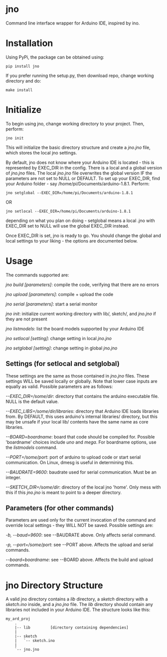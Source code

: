 # jno
Command line interface wrapper for Arduino IDE, inspired by ino.

# Installation
Using PyPi, the package can be obtained using:
	
	pip install jno

If you prefer running the setup.py, then download repo, change working directory and do:

	make install

# Initialize
To begin using jno, change working directory to your project. Then, perform:

	jno init

This will initialize the basic directory structure and create a *jno.jno* file, which stores the local jno settings.

By default, jno does not know where your Arduino IDE is located - this is represented by EXEC_DIR in the config. There is a local and a global version of *jno.jno* files. The local *jno.jno* file overwrites the global version IF the parameters are not set to NULL or DEFAULT. To set up your EXEC_DIR, find your Arduino folder - say /home/pi/Documents/arduino-1.8.1. Perform:

	jno setglobal --EXEC_DIR=/home/pi/Documents/arduino-1.8.1
	
OR

	jno setlocal --EXEC_DIR=/home/pi/Documents/arduino-1.8.1

depending on what you plan on doing - setglobal means a local .jno with EXEC_DIR set to NULL will use the global EXEC_DIR instead.

Once EXEC_DIR is set, jno is ready to go. You should change the global and local settings to your liking - the options are documented below.

# Usage
The commands supported are:

*jno build [parameters]*: compile the code, verifying that there are no errors

*jno upload [parameters]*: compile + upload the code

*jno serial [parameters]*: start a serial monitor

*jno init*: initialize current working directory with lib/, sketch/, and *jno.jno* if they are not present

*jno listmodels*: list the board models supported by your Arduino IDE

*jno setlocal [setting]*: change setting in local *jno.jno*

*jno setglobal [setting]*: change setting in global *jno.jno*

## Settings (for setlocal and setglobal)
These settings are the same as those contained in *jno.jno* files. These settings WILL be saved locally or globally. Note that lower case inputs are equally as valid. Possible parameters are as follows:

*--EXEC_DIR=/some/dir*: directory that contains the arduino executable file. NULL is the default value.

*--EXEC_LIBS=/some/dir/libraries*: directory that Arduino IDE loads libraries from. By DEFAULT, this uses arduino's internal libraries/ directory, but this may be unsafe if your local lib/ contents have the same name as core libraries.

*--BOARD=boardname*: board that code should be compiled for. Possible 'boardname' choices include *uno* and *mega*. For boardname options, use the *listmodels* command.

*--PORT=/some/port*: port of arduino to upload code or start serial communication. On Linux, dmesg is useful in determining this.

*--BAUDRATE=9600*: baudrate used for serial communication. Must be an integer.

*--SKETCH_DIR=/some/dir*: directory of the local jno 'home'. Only mess with this if this *jno.jno* is meant to point to a deeper directory.

## Parameters (for other commands)
Parameters are used only for the current invocation of the command and override local settings - they WILL NOT be saved. Possible settings are:

*-b, --baud=9600*: see --BAUDRATE above. Only affects serial command.

*-p, --port=/some/port*: see --PORT above. Affects the upload and serial commands.

*--board=boardname*: see --BOARD above. Affects the build and upload commands.

# jno Directory Structure

 A valid jno directory contains a *lib* directory, a *sketch* directory with a *sketch.ino* inside, and a *jno.jno* file. The *lib* directory should contain any libraries not included in your Arduino IDE. The structure looks like this:

```
my_ard_proj
    .
    |-- lib         [directory containing dependencies]
    |
    |-- sketch
    |   `-- sketch.ino
    |
    `-- jno.jno
```
